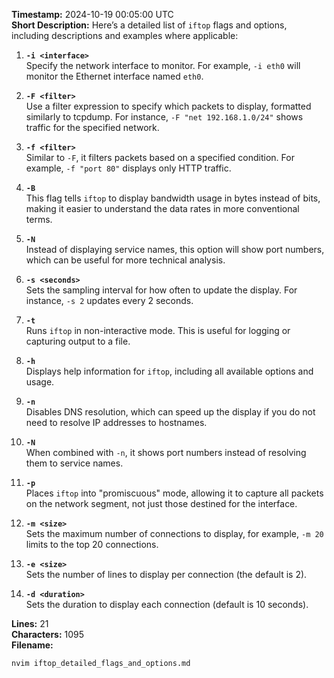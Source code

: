 **Timestamp:** 2024-10-19 00:05:00 UTC  
**Short Description:** Here’s a detailed list of `iftop` flags and options, including descriptions and examples where applicable:

1. **`-i <interface>`**  
   Specify the network interface to monitor. For example, `-i eth0` will monitor the Ethernet interface named `eth0`.

2. **`-F <filter>`**  
   Use a filter expression to specify which packets to display, formatted similarly to tcpdump. For instance, `-F "net 192.168.1.0/24"` shows traffic for the specified network.

3. **`-f <filter>`**  
   Similar to `-F`, it filters packets based on a specified condition. For example, `-f "port 80"` displays only HTTP traffic.

4. **`-B`**  
   This flag tells `iftop` to display bandwidth usage in bytes instead of bits, making it easier to understand the data rates in more conventional terms.

5. **`-N`**  
   Instead of displaying service names, this option will show port numbers, which can be useful for more technical analysis.

6. **`-s <seconds>`**  
   Sets the sampling interval for how often to update the display. For instance, `-s 2` updates every 2 seconds.

7. **`-t`**  
   Runs `iftop` in non-interactive mode. This is useful for logging or capturing output to a file.

8. **`-h`**  
   Displays help information for `iftop`, including all available options and usage.

9. **`-n`**  
   Disables DNS resolution, which can speed up the display if you do not need to resolve IP addresses to hostnames.

10. **`-N`**  
    When combined with `-n`, it shows port numbers instead of resolving them to service names.

11. **`-p`**  
    Places `iftop` into "promiscuous" mode, allowing it to capture all packets on the network segment, not just those destined for the interface.

12. **`-m <size>`**  
    Sets the maximum number of connections to display, for example, `-m 20` limits to the top 20 connections.

13. **`-e <size>`**  
    Sets the number of lines to display per connection (the default is 2).

14. **`-d <duration>`**  
    Sets the duration to display each connection (default is 10 seconds).

**Lines:** 21  
**Characters:** 1095  
**Filename:**
```bash
nvim iftop_detailed_flags_and_options.md
```

